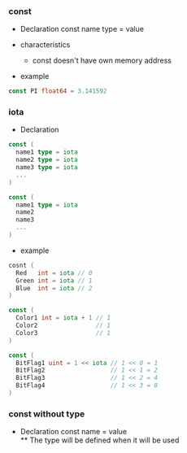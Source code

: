 ### const
- Declaration
const name type = value  
- characteristics
  - const doesn't have own memory address

- example
```go
const PI float64 = 3.141592
```

### iota
- Declaration
```go
const (
  name1 type = iota
  name2 type = iota
  name3 type = iota
  ...
)
```
```go
const (
  name1 type = iota
  name2
  name3
  ...
)
```
- example
```go
cosnt (
  Red   int = iota // 0
  Green int = iota // 1
  Blue  int = iota // 2
)
```
```go
const (
  Color1 int = iota + 1 // 1
  Color2                // 1
  Color3                // 1
)
```
```go
const (
  BitFlag1 uint = 1 << iota // 1 << 0 = 1
  BitFlag2                  // 1 << 1 = 2
  BitFlag3                  // 1 << 2 = 4
  BitFlag4                  // 1 << 3 = 8
)
```

### const without type
- Declaration
const name = value  
** The type will be defined when it will be used


